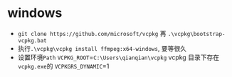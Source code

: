 # windows

- `git clone https://github.com/microsoft/vcpkg` 再 `.\vcpkg\bootstrap-vcpkg.bat`
- 执行`.\vcpkg\vcpkg install ffmpeg:x64-windows`, 要等很久
- 设置环境`Path` `VCPKG_ROOT`=`C:\Users\qianqian\vcpkg` vcpkg 目录下存在`vcpkg.exe`的
  `VCPKGRS_DYNAMIC`=1
